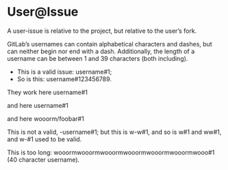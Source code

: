 # User@Issue

A user-issue is relative to the project, but relative to the user’s fork.

GitLab’s usernames can contain alphabetical characters and dashes, but can neither begin nor end with a dash. Additionally, the length of a username can be between 1 and 39 characters (both including).

*   This is a valid issue: username#1;
*   So is this: username#123456789.

They work here
username#1

and here
    username#1

and here
    wooorm/foobar#1

This is not a valid, -username#1; but this is w-w#1, and so is w#1 and ww#1, and w-#1 used to be valid.

This is too long: wooormwooormwooormwooormwooormwooormwooo#1 (40 character username).
